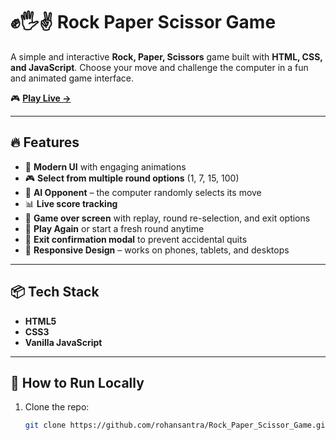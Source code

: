 # ✊🖐✌ Rock Paper Scissor Game

A simple and interactive **Rock, Paper, Scissors** game built with **HTML, CSS, and JavaScript**. Choose your move and challenge the computer in a fun and animated game interface.

🎮 **[Play Live →](https://rohansantra.github.io/Rock_Paper_Scissor_Game/)**

---

## 🔥 Features

- 🎨 **Modern UI** with engaging animations
- 🎮 **Select from multiple round options** (1, 7, 15, 100)
- 🧠 **AI Opponent** – the computer randomly selects its move
- 📊 **Live score tracking**
- 🚀 **Game over screen** with replay, round re-selection, and exit options
- 🔄 **Play Again** or start a fresh round anytime
- 🛑 **Exit confirmation modal** to prevent accidental quits
- 🧭 **Responsive Design** – works on phones, tablets, and desktops

---


## 📦 Tech Stack

- **HTML5**
- **CSS3**
- **Vanilla JavaScript**

---

## 📂 How to Run Locally

1. Clone the repo:
   ```bash
   git clone https://github.com/rohansantra/Rock_Paper_Scissor_Game.git
